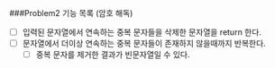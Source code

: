 ###Problem2 기능 목록 (암호 해독)

- [ ] 입력된 문자열에서 연속하는 중복 문자들을 삭제한 문자열을 return 한다.
- [ ] 문자열에서 더이상 연속하는 중복 문자들이 존재하지 않을때까지 반복한다.
    - [ ] 중복 문자를 제거한 결과가 빈문자열일 수 있다.
